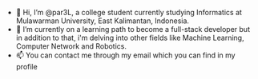 - 👋 Hi, I’m @par3L, a college student currently studying Informatics at Mulawarman University, East Kalimantan, Indonesia.
- 🌱 I’m currently on a learning path to become a full-stack developer but in addition to that, i'm delving into other fields like Machine Learning, Computer Network and Robotics.
- 📫 You can contact me through my email which you can find in my profile
